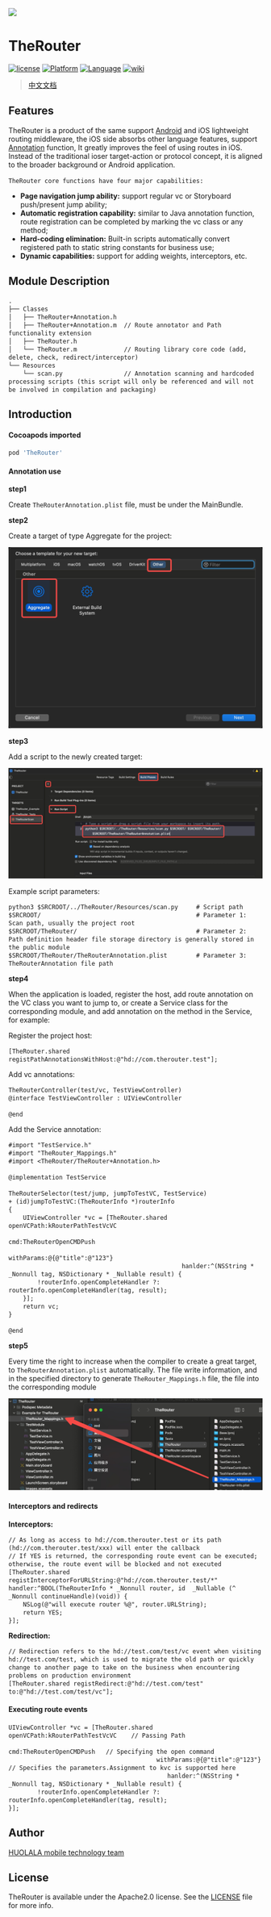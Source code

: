 ![](https://therouter.cn/assets/img/logo/logo4.png)

# TheRouter

[![**license**](https://img.shields.io/hexpm/l/plug.svg)](https://www.apache.org/licenses/LICENSE-2.0)
[![**Platform**](https://img.shields.io/badge/platform-iOS-blue.svg)]()
[![**Language**](https://img.shields.io/badge/language-ObjectC-green.svg)]()
[![**wiki**](https://img.shields.io/badge/Wiki-open-brightgreen.svg)](https://xxx.com)

> [中文文档](README_CN.md)

## Features

TheRouter is a product of the same support [Android](https://github.com/HuolalaTech/hll-wp-therouter-android) and iOS lightweight routing middleware, the iOS side absorbs other language features, support [Annotation](https://juejin.cn/post/6999484997782470669) function, It greatly improves the feel of using routes in iOS. Instead of the traditional ioser target-action or protocol concept, it is aligned to the broader background or Android application.

`TheRouter core functions have four major capabilities:`

* **Page navigation jump ability:** support regular vc or Storyboard push/present jump ability;
* **Automatic registration capability:** similar to Java annotation function, route registration can be completed by marking the vc class or any method;
* **Hard-coding elimination:** Built-in scripts automatically convert registered path to static string constants for business use;
* **Dynamic capabilities:** support for adding weights, interceptors, etc.

## Module Description

```
.
├── Classes
│   ├── TheRouter+Annotation.h
│   ├── TheRouter+Annotation.m  // Route annotator and Path functionality extension
│   ├── TheRouter.h
│   └── TheRouter.m             // Routing library core code (add, delete, check, redirect/interceptor)
└── Resources
    └── scan.py                 // Annotation scanning and hardcoded processing scripts (this script will only be referenced and will not be involved in compilation and packaging)
```

## Introduction

#### Cocoapods imported

```ruby
pod 'TheRouter'
```

#### Annotation use

**step1**

Create `TheRouterAnnotation.plist` file, must be under the MainBundle.

**step2**

Create a target of type Aggregate for the project:

<img src="GuideImages/guide1.jpeg">

**step3**

Add a script to the newly created target:

<img src="GuideImages/guide2.jpeg">

Example script parameters:

```shell
python3 $SRCROOT/../TheRouter/Resources/scan.py     # Script path
$SRCROOT/                                           # Parameter 1: Scan path, usually the project root
$SRCROOT/TheRouter/                                 # Parameter 2: Path definition header file storage directory is generally stored in the public module
$SRCROOT/TheRouter/TheRouterAnnotation.plist        # Parameter 3: TheRouterAnnotation file path
```

**step4**

When the application is loaded, register the host, add route annotation on the VC class you want to jump to, or create a Service class for the corresponding module, and add annotation on the method in the Service, for example:

Register the project host:

```
[TheRouter.shared registPathAnnotationsWithHost:@"hd://com.therouter.test"];
```

Add vc annotations:

```
TheRouterController(test/vc, TestViewController)
@interface TestViewController : UIViewController

@end
```

Add the Service annotation:

```
#import "TestService.h"
#import "TheRouter_Mappings.h"
#import <TheRouter/TheRouter+Annotation.h>

@implementation TestService

TheRouterSelector(test/jump, jumpToTestVC, TestService)
+ (id)jumpToTestVC:(TheRouterInfo *)routerInfo
{
    UIViewController *vc = [TheRouter.shared openVCPath:kRouterPathTestVcVC
                                                    cmd:TheRouterOpenCMDPush
                                             withParams:@{@"title":@"123"}
                                                hanlder:^(NSString * _Nonnull tag, NSDictionary * _Nullable result) {
        !routerInfo.openCompleteHandler ?: routerInfo.openCompleteHandler(tag, result);
    }];
    return vc;
}

@end

```

**step5**

Every time the right to increase when the compiler to create a great target, to `TheRouterAnnotation.plist` automatically. The file write information, and in the specified directory to generate `TheRouter_Mappings.h` file, the file into the corresponding module

<img src="GuideImages/guide3.jpeg">

#### Interceptors and redirects

**Interceptors:**

```
// As long as access to hd://com.therouter.test or its path (hd://com.therouter.test/xxx) will enter the callback
// If YES is returned, the corresponding route event can be executed; otherwise, the route event will be blocked and not executed
[TheRouter.shared registInterceptorForURLString:@"hd://com.therouter.test/*" handler:^BOOL(TheRouterInfo * _Nonnull router, id  _Nullable (^ _Nonnull continueHandle)(void)) {
    NSLog(@"will execute router %@", router.URLString);
    return YES;
}];
```

**Redirection:**

```
// Redirection refers to the hd://test.com/test/vc event when visiting hd://test.com/test, which is used to migrate the old path or quickly change to another page to take on the business when encountering problems on production environment
[TheRouter.shared registRedirect:@"hd://test.com/test" to:@"hd://test.com/test/vc"];
```

#### Executing route events

```
UIViewController *vc = [TheRouter.shared openVCPath:kRouterPathTestVcVC    // Passing Path
                                                cmd:TheRouterOpenCMDPush   // Specifying the open command
                                         withParams:@{@"title":@"123"}     // Specifies the parameters.Assignment to kvc is supported here
                                            hanlder:^(NSString * _Nonnull tag, NSDictionary * _Nullable result) {
        !routerInfo.openCompleteHandler ?: routerInfo.openCompleteHandler(tag, result);
}];
```

## Author

[HUOLALA mobile technology team](https://juejin.cn/user/1768489241815070)

## License

TheRouter is available under the Apache2.0 license. See the [LICENSE](LICENSE) file for more info.


